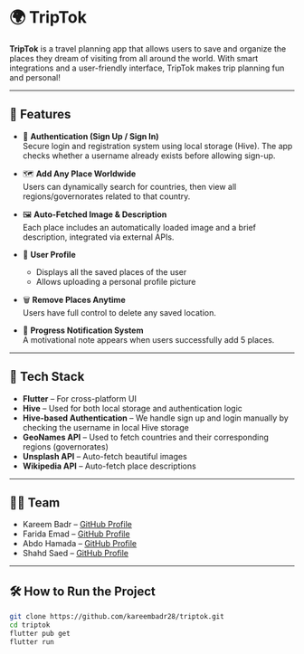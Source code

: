 # 🌍 TripTok

**TripTok** is a travel planning app that allows users to save and organize the places they dream of visiting from all around the world. With smart integrations and a user-friendly interface, TripTok makes trip planning fun and personal!

---

## 🚀 Features

- 🔐 **Authentication (Sign Up / Sign In)**  
  Secure login and registration system using local storage (Hive). The app checks whether a username already exists before allowing sign-up.

- 🗺️ **Add Any Place Worldwide**  
  Users can dynamically search for countries, then view all regions/governorates related to that country.

- 🖼️ **Auto-Fetched Image & Description**  
  Each place includes an automatically loaded image and a brief description, integrated via external APIs.

- 👤 **User Profile**  
  - Displays all the saved places of the user  
  - Allows uploading a personal profile picture

- 🗑️ **Remove Places Anytime**  
  Users have full control to delete any saved location.

- 🎉 **Progress Notification System**  
  A motivational note appears when users successfully add 5 places.

---

## 🧠 Tech Stack

- **Flutter** – For cross-platform UI  
- **Hive** – Used for both local storage and authentication logic  
- **Hive-based Authentication** – We handle sign up and login manually by checking the username in local Hive storage  
- **GeoNames API** – Used to fetch countries and their corresponding regions (governorates)  
- **Unsplash API** – Auto-fetch beautiful images  
- **Wikipedia API** – Auto-fetch place descriptions

---


## 👨‍💻 Team

- Kareem Badr – [GitHub Profile](https://github.com/kareembadr28)
- Farida Emad – [GitHub Profile](https://github.com/faridaemadibrahim)
- Abdo Hamada – [GitHub Profile](https://github.com/ABDOHAMDA)
- Shahd Saed – [GitHub Profile](https://github.com/ShahdSaed)
---

## 🛠️ How to Run the Project

```bash
git clone https://github.com/kareembadr28/triptok.git
cd triptok
flutter pub get
flutter run
